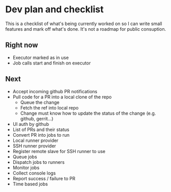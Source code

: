 Dev plan and checklist
======================

This is a checklist of what's being currently worked on so
I can write small features and mark off what's done. It's
not a roadmap for public consuption.

Right now
---------

* Executor marked as in use
* Job calls start and finish on executor

Next
----

* Accept incoming github PR notifications
* Pull code for a PR into a local clone of the repo
  * Queue the change
  * Fetch the ref into local repo
  * Change must know how to update the status of the change (e.g. github, gerrit...)
* UI auth by github
* List of PRs and their status
* Convert PR into jobs to run
* Local runner provider
* SSH runner provider
* Register remote slave for SSH runner to use
* Queue jobs
* Dispatch jobs to runners
* Monitor jobs
* Collect console logs
* Report success / failure to PR
* Time based jobs
